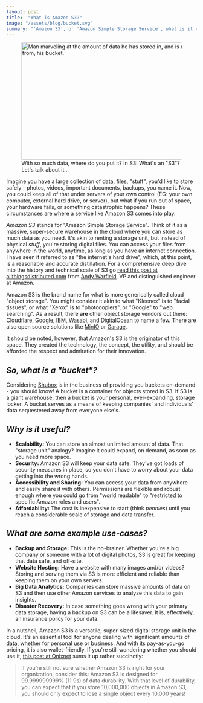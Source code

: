 ```yaml
---
layout: post
title:  "What is Amazon S3?"
image: "/assets/blog/bucket.svg"
summary: "'Amazon S3', or 'Amazon Simple Storage Service', what is it exactly? Why do we use it? Why do you need it? What are its use-cases? Let's go over some of the basics."
---
```


<figure class="photo-with-caption">
  <picture>
    <!--[if IE 9]><video style="display: none;"><![endif]-->
    <source srcset="/assets/blog/posts/bucket-guy.webp" type="image/webp" />
    <!--[if IE 9]></video><![endif]-->
    <img src="/assets/blog/posts/bucket-guy.jpg"
      decoding="async"
      alt="Man marveling at the amount of data he has stored in, and is now overflowing from, his bucket."
      width="544"
      height="311"
      />
  </picture>

  <figcaption>
    With so much data, where do you put it? In S3! What's an "S3"? Let's talk about it...
  </figcaption>
</figure>

Imagine you have a large collection of data, files, "stuff", you'd like to
store safely - photos, videos, important documents, backups, you name it. Now,
you could keep all of that under servers of your own control (EG: your own
computer, external hard drive, or server), but what if you run out of space,
your hardware fails, or something catastrophic happens? These circumstances are
where a service like Amazon S3 comes into play.

*Amazon S3* stands for "Amazon Simple Storage Service". Think of it as a
massive, super-secure warehouse in the cloud where you can store as much data
as you need. It's akin to renting a storage unit, but instead of physical
*stuff*, you're storing digital files. You can access your files from anywhere
in the world, anytime, as long as you have an internet connection. I have seen
it referred to as "the internet's hard drive", which, at this point, is a
reasonable and accurate distillation. For a comprehensive deep dive into the
history and technical scale of S3 go [read this post at allthingsdistributed.com]
from [Andy Warfield], VP and distinguished engineer at Amazon.

[read this post at allthingsdistributed.com]: https://www.allthingsdistributed.com/2023/07/building-and-operating-a-pretty-big-storage-system.html
[Andy Warfield]: https://www.linkedin.com/in/andywarfield/

Amazon S3 is the brand name for what is more generically called cloud "object
storage". You might consider it akin to what "Kleenex" is to "facial tissues",
or what "Xerox" is to "photocopiers", or "Google" to "web searching". As a
result, there **are** other object storage vendors out there: [Cloudflare],
[Google], [IBM], [Wasabi], and [DigitalOcean] to name a few. There are also
open source solutions like [MinIO] or [Garage].

It should be noted, however, that Amazon's S3 is the originator of this space.
They created the technology, the concept, the utility, and should be afforded
the respect and admiration for their innovation.

[Cloudflare]: https://developers.cloudflare.com/r2/
[Google]: https://cloud.google.com/storage/
[IBM]: https://www.ibm.com/products/cloud-object-storage
[Wasabi]: https://wasabi.com/
[DigitalOcean]: https://www.digitalocean.com/products/spaces
[MinIO]: https://github.com/minio/minio
[Garage]: https://garagehq.deuxfleurs.fr/

## *So, what is a "bucket"?*

Considering [Shubox] is in the business of providing you buckets on-demand -
you should know! A bucket is a container for objects stored in S3. If S3 is a
giant warehouse, then a bucket is your personal, ever-expanding, storage
locker. A bucket serves as a means of keeping companies' and individuals' data
sequestered away from everyone else's.

[Shubox]: https://shubox.io/

## *Why is it useful?*

* **Scalability:** You can store an almost unlimited amount of data. That
  "storage unit" analogy? Imagine it could expand, on demand, as soon as you
  need more space.
* **Security:** Amazon S3 will keep your data safe. They've got loads of
  security measures in place, so you don't have to worry about your data
  getting into the wrong hands.
* **Accessibility and Sharing:** You can access your data from anywhere and
  easily share it with others. Permissions are flexible and robust enough where
  you could go from "world readable" to "restricted to specific Amazon roles
  and users".
* **Affordability:** The cost is inexpensive to start (think _pennies_) until
  you reach a considerable scale of storage and data transfer.

## *What are some example use-cases?*

* **Backup and Storage:** This is the no-brainer. Whether you're a big company or
  someone with a lot of digital photos, S3 is great for keeping that data
  safe, and off-site.
* **Website Hosting:** Have a website with many images and/or videos? Storing and
  serving them via S3 is more efficient and reliable than keeping them on
  your own servers.
* **Big Data Analytics:** Companies can store massive amounts of data on S3 and
  then use other Amazon services to analyze this data to gain insights.
* **Disaster Recovery:** In case something goes wrong with your primary data
  storage, having a backup on S3 can be a lifesaver. It is, effectively, an
  insurance policy for your data.

In a nutshell, Amazon S3 is a versatile, super-sized digital storage unit in
the cloud. It's an essential tool for anyone dealing with significant amounts
of data, whether for personal use or business. And with its pay-as-you-go
pricing, it is also wallet-friendly. If you're still wondering whether you
should use it, [this post at Onixnet] sums it up rather succinctly:

> If you’re still not sure whether Amazon S3 is right for your organization,
> consider this: Amazon S3 is designed for 99.999999999% (11 9s) of data
> durability. With that level of durability, you can expect that if you store
> 10,000,000 objects in Amazon S3, you should only expect to lose a single
> object every 10,000 years!

[this post at Onixnet]: https://www.onixnet.com/blog/what-is-amazon-s3/